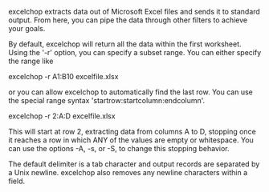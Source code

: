 excelchop extracts data out of Microsoft Excel files and sends it to
standard output. From here, you can pipe the data through other filters
to achieve your goals.

By default, excelchop will return all the data within the first
worksheet. Using the '-r' option, you can specify a subset range. You
can either specify the range like

excelchop -r A1:B10 excelfile.xlsx

or you can allow excelchop to automatically find the last row. You can
use the special range syntax 'startrow:startcolumn:endcolumn'.

excelchop -r 2:A:D excelfile.xlsx

This will start at row 2, extracting data from columns A to D, stopping
once it reaches a row in which ANY of the values are empty or
whitespace. You can use the options -A, -s, or -S, to change this
stopping behavior.

The default delimiter is a tab character and output records are
separated by a Unix newline. excelchop also removes any newline
characters within a field.

